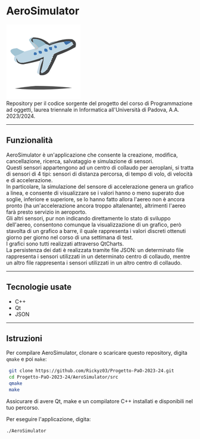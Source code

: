 # AeroSimulator
![Logo](./AeroSimulator/src/Assets/Icona.svg)
<br/>
Repository per il codice sorgente del progetto del corso di Programmazione ad oggetti, laurea triennale in Informatica all'Università di Padova, A.A. 2023/2024.

<hr/>

## Funzionalità
AeroSimulator è un'applicazione che consente la creazione, modifica, cancellazione, ricerca, salvataggio e simulazione di sensori.
<br/>
Questi sensori appartengono ad un centro di collaudo per aeroplani, si tratta di sensori di 4 tipi: sensori di distanza percorsa, di tempo di volo, di velocità e di accelerazione.
<br/>
In particolare, la simulazione del sensore di accelerazione genera un grafico a linea, e consente di visualizzare se i valori hanno o meno superato due soglie, inferiore e superiore, se lo hanno fatto allora l'aereo non è ancora pronto (ha un'accelerazione ancora troppo altalenante), altrimenti l'aereo farà presto servizio in aeroporto.
<br/>
Gli altri sensori, pur non indicando direttamente lo stato di sviluppo dell'aereo, consentono comunque la visualizzazione di un grafico, però stavolta di un grafico a barre, il quale rappresenta i valori discreti ottenuti giorno per giorno nel corso di una settimana di test.
<br/>
I grafici sono tutti realizzati attraverso QtCharts.
<br/>
La persistenza dei dati è realizzata tramite file JSON: un determinato file rappresenta i sensori utilizzati in un determinato centro di collaudo, mentre un altro file rappresenta i sensori utilizzati in un altro centro di collaudo.
<hr/>

## Tecnologie usate
* C++
* Qt
* JSON
<hr/>

## Istruzioni
Per compilare AeroSimulator, clonare o scaricare questo repository, digita `qmake` e poi `make`:

```bash
 git clone https://github.com/Rickyz03/Progetto-PaO-2023-24.git
 cd Progetto-PaO-2023-24/AeroSimulator/src
 qmake
 make
```

Assicurare di avere Qt, make e un compilatore C++ installati e disponibili nel tuo percorso.

Per eseguire l'applicazione, digita:

```bash
./AeroSimulator
```
